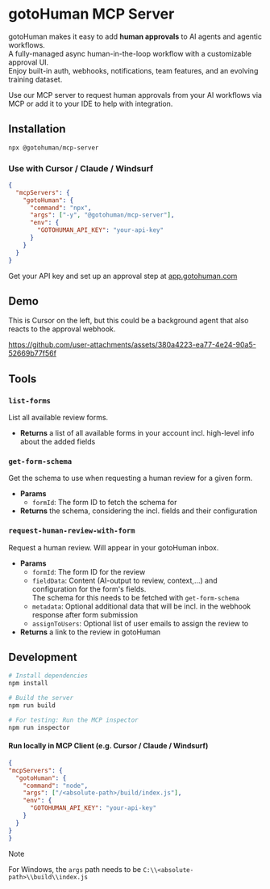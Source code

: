 # gotoHuman MCP Server

gotoHuman makes it easy to add **human approvals** to AI agents and agentic workflows.  
A fully-managed async human-in-the-loop workflow with a customizable approval UI.  
Enjoy built-in auth, webhooks, notifications, team features, and an evolving training dataset.

Use our MCP server to request human approvals from your AI workflows via MCP or add it to your IDE to help with integration.

## Installation

```bash
npx @gotohuman/mcp-server
```

### Use with Cursor / Claude / Windsurf

```json
{
  "mcpServers": {
    "gotoHuman": {
      "command": "npx",
      "args": ["-y", "@gotohuman/mcp-server"],
      "env": {
        "GOTOHUMAN_API_KEY": "your-api-key"
      }
    }
  }
}
```
Get your API key and set up an approval step at [app.gotohuman.com](https://app.gotohuman.com)

## Demo

This is Cursor on the left, but this could be a background agent that also reacts to the approval webhook.

https://github.com/user-attachments/assets/380a4223-ea77-4e24-90a5-52669b77f56f

## Tools

### `list-forms`
List all available review forms.
  - __Returns__ a list of all available forms in your account incl. high-level info about the added fields
### `get-form-schema`  
Get the schema to use when requesting a human review for a given form.
  - __Params__
    - `formId`: The form ID to fetch the schema for
  - __Returns__ the schema, considering the incl. fields and their configuration
### `request-human-review-with-form`  
Request a human review. Will appear in your gotoHuman inbox.
  - __Params__
    - `formId`: The form ID for the review
    - `fieldData`: Content (AI-output to review, context,...) and configuration for the form's fields.  
    The schema for this needs to be fetched with `get-form-schema`
    - `metadata`: Optional additional data that will be incl. in the webhook response after form submission
    - `assignToUsers`: Optional list of user emails to assign the review to
  - __Returns__ a link to the review in gotoHuman


## Development

```bash
# Install dependencies
npm install

# Build the server
npm run build

# For testing: Run the MCP inspector
npm run inspector
```

  #### Run locally in MCP Client (e.g. Cursor / Claude / Windsurf)

  ```json
  {
  "mcpServers": {
    "gotoHuman": {
      "command": "node",
      "args": ["/<absolute-path>/build/index.js"],
      "env": {
        "GOTOHUMAN_API_KEY": "your-api-key"
      }
    }
  }
}
```
> [!NOTE]
> For Windows, the `args` path needs to be `C:\\<absolute-path>\\build\\index.js`
